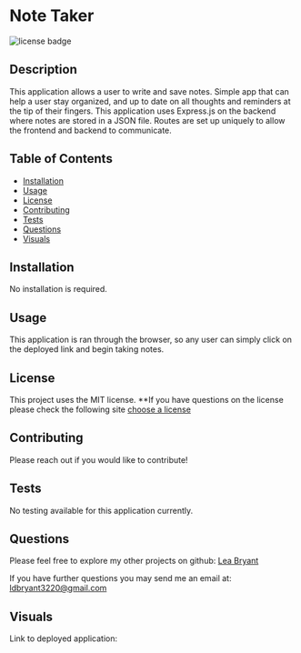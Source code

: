# Note Taker
  ![license badge](https://img.shields.io/badge/license-MIT-yellowgreen.svg)

## Description
This application allows a user to write and save notes. Simple app that can help a user stay organized, and up to date on all thoughts and reminders at the tip of their fingers. This application uses Express.js on the backend where notes are stored in a JSON file. Routes are set up uniquely to allow the frontend and backend to communicate.

## Table of Contents
- [Installation](#installation)
- [Usage](#usage)
- [License](#license)
- [Contributing](#contributing)
- [Tests](#tests)
- [Questions](#questions)
- [Visuals](#visuals)

## Installation

No installation is required.

## Usage

This application is ran through the browser, so any user can simply click on the deployed link and begin taking notes.

## License
  
  This project uses the MIT license. 
  **If you have questions on the license please check the following site [choose a license](https://www.google.com)

## Contributing

Please reach out if you would like to contribute!

## Tests

No testing available for this application currently.

## Questions

Please feel free to explore my other projects on github: [Lea Bryant](https://www.github.com/LeaBryant)

If you have further questions you may send me an email at: ldbryant3220@gmail.com

## Visuals

Link to deployed application: